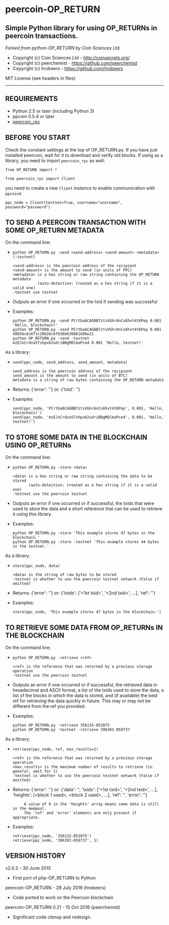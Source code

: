 # peercoin-OP_RETURN

## Simple Python library for using OP_RETURNs in peercoin transactions.

*Forked from python-OP_RETURN by Coin Sciences Ltd.*

* Copyright (c) Coin Sciences Ltd - http://coinsecrets.org/
* Copyright (c) peerchemist       - https://github.com/peerchemist
* Copyright (c) hrobeers          - https://github.com/hrobeers

MIT License (see headers in files)

_____________________________________________________________________

REQUIREMENTS
------------
* Python 2.5 or later (including Python 3)
* ppcoin 0.5.4 or later
* [peercoin_rpc](https://github.com/peerchemist/peercoin_rpc)


BEFORE YOU START
----------------
Check the constant settings at the top of OP_RETURN.py.
If you have just installed peercoin, wait for it to download and verify old blocks.
If using as a library, you need to import `peercoin_rpc` as well:

`from OP_RETURN import *`

`from peercoin_rpc import Client`

you need to create a new `Client` instance to enable communication with `ppcoind`.

`ppc_node = Client(testnet=True, username="username", password="password")`


TO SEND A PEERCOIN TRANSACTION WITH SOME OP_RETURN METADATA
-----------------------------------------------------------

On the command line:

* `python OP_RETURN.py -send <send-address> <send-amount> <metadata> (-testnet)`

  ```
  <send-address> is the peercoin address of the recipient
  <send-amount> is the amount to send (in units of PPC)
  <metadata> is a hex string or raw string containing the OP_RETURN metadata
             (auto-detection: treated as a hex string if it is a valid one)
  -testnet use testnet
  ```

* Outputs an error if one occurred or the txid if sending was successful

* Examples:

  ```
  python OP_RETURN.py -send PCrtba6CAGBB7ztsVGhrAnCs6hvt4t6Pep 0.001 'Hello, blockchain!'
  python OP_RETURN.py -send PCrtba6CAGBB7ztsVGhrAnCs6hvt4t6Pep 0.001 48656c6c6f2c20626c6f636b636861696e21
  python OP_RETURN.py -send -testnet mzEJxCrdva57shpv62udriBBgMECmaPce4 0.001 'Hello, testnet!'
  ```

As a library:

* `send(ppc_node, send_address, send_amount, metadata)`

  ```
  send_address is the peercoin address of the recipient
  send_amount is the amount to send (in units of BTC)
  metadata is a string of raw bytes containing the OP_RETURN metadata
  ```

* Returns: {'error': '<some error string>'}
       or: {'txid': '<sent txid>'}

* Examples

  ```
  send(ppc_node, 'PCrtba6CAGBB7ztsVGhrAnCs6hvt4t6Pep', 0.001, 'Hello, blockchain!')
  send(ppc_node, 'mzEJxCrdva57shpv62udriBBgMECmaPce4', 0.001, 'Hello, testnet!')
  ```


TO STORE SOME DATA IN THE BLOCKCHAIN USING OP_RETURNs
-----------------------------------------------------

On the command line:

* `python OP_RETURN.py -store <data>`

  ```
  <data> is a hex string or raw string containing the data to be stored
         (auto-detection: treated as a hex string if it is a valid one)
  -testnet use the peercoin testnet
  ```

* Outputs an error if one occurred or if successful, the txids that were used to store
  the data and a short reference that can be used to retrieve it using this library.

* Examples:

  ```
  python OP_RETURN.py -store 'This example stores 47 bytes in the blockchain.'
  python OP_RETURN.py -store -testnet 'This example stores 44 bytes in the testnet.'
  ```

As a library:

* `store(ppc_node, data)`
  
  ```
  <data> is the string of raw bytes to be stored
  -testnet is whether to use the peercoin testnet network (False if omitted)
  ```

* Returns: {'error': '<some error string>'}
       or: {'txids': ['<1st txid>', '<2nd txid>', ...],
            'ref': '<ref for retrieving data>'}

* Examples:

  ```
  store(ppc_node, 'This example stores 47 bytes in the blockchain.')
  ```

TO RETRIEVE SOME DATA FROM OP_RETURNs IN THE BLOCKCHAIN
-------------------------------------------------------

On the command line:

* `python OP_RETURN.py -retrieve <ref>`

  ```
  <ref> is the reference that was returned by a previous storage operation
  -testnet use the peercoin testnet
  ```

* Outputs an error if one occurred or if successful, the retrieved data in hexadecimal
  and ASCII format, a list of the txids used to store the data, a list of the blocks in
  which the data is stored, and (if available) the best ref for retrieving the data
  quickly in future. This may or may not be different from the ref you provided.

* Examples:

  ```
  python OP_RETURN.py -retrieve 356115-052075
  python OP_RETURN.py -testnet -retrieve 396381-059737
  ```

As a library:

* `retrieve(ppc_node, ref, max_results=1)`

  ```
  <ref> is the reference that was returned by a previous storage operation
  <max_results> is the maximum number of results to retrieve (in general, omit for 1)
  -testnet is whether to use the peercoin testnet network (False if omitted)
  ```

* Returns: {'error': '<some error string>'}
       or: {'data': '<raw binary data>',
            'txids': ['<1st txid>', '<2nd txid>', ...],
            'heights': [<block 1 used>, <block 2 used>, ...],
            'ref': '<best ref for retrieving data>',
            'error': '<error if data only partially retrieved>'}

           A value of 0 in the 'heights' array means some data is still in the mempool.
           The 'ref' and 'error' elements are only present if appropriate.

* Examples:

  ```
  retrieve(ppc_node, '356115-052075')
  retrieve(ppc_node, '396381-059737', 1)
  ```


VERSION HISTORY
---------------
v2.0.2 - 30 June 2015
* First port of php-OP_RETURN to Python

peercoin-OP_RETURN - 28 July 2016 (hrobeers)
* Code ported to work on the Peercoin blockchain

peercoin-OP_RETURN 0.21 - 15 Oct 2016 (peerchemist)
*  Significant code clenup and redesign.
